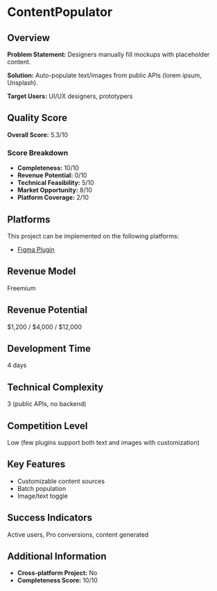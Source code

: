 # ContentPopulator

## Overview
**Problem Statement:** Designers manually fill mockups with placeholder content.

**Solution:** Auto-populate text/images from public APIs (lorem ipsum, Unsplash).

**Target Users:** UI/UX designers, prototypers

## Quality Score
**Overall Score:** 5.3/10

### Score Breakdown
- **Completeness:** 10/10
- **Revenue Potential:** 0/10
- **Technical Feasibility:** 5/10
- **Market Opportunity:** 8/10
- **Platform Coverage:** 2/10

## Platforms
This project can be implemented on the following platforms:
- [Figma Plugin](./platforms/figma-plugin/)

## Revenue Model
Freemium

## Revenue Potential
$1,200 / $4,000 / $12,000

## Development Time
4 days

## Technical Complexity
3 (public APIs, no backend)

## Competition Level
Low (few plugins support both text and images with customization)

## Key Features
- Customizable content sources
- Batch population
- Image/text toggle

## Success Indicators
Active users, Pro conversions, content generated

## Additional Information
- **Cross-platform Project:** No
- **Completeness Score:** 10/10

